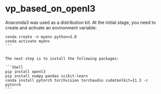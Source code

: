 # vp_based_on_openl3

Anaconda3 was used as a distribution kit. At the initial stage, you need to create and activate an environment variable:

```Shell
conda create -n myenv python=3.8
conda activate myenv
'''


The next step is to install the following packages:

```Shell
pip install openl3
pip install numpy pandas scikit-learn
conda install pytorch torchvision torchaudio cudatoolkit=11.3 -c pytorch
'''
